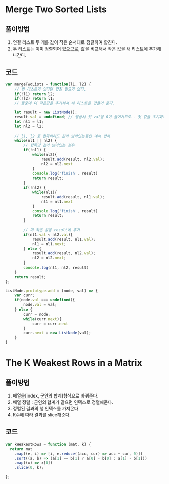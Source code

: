 # Merge Two Sorted Lists 

## 풀이방법
1. 연결 리스트 두 개를 값이 작은 순서대로 정렬하여 합친다.
2. 두 리스트는 이미 정렬되어 있으므로, 값을 비교해서 작은 값을 새 리스트에 추가해 나간다.

## 코드

```javascript
var mergeTwoLists = function(l1, l2) {
    // 빈 리스트가 있다면 합칠 필요가 없다.
    if(!l1) return l2;
    if(!l2) return l1;
    // 둘중에 더 작은값을 추가해서 새 리스트를 만들어 준다.

    let result = new ListNode();
    result.val = undefined; // 생성시 첫 val을 0이 들어가므로.. 첫 값을 초기화해준다.
    let nl1 = l1;
    let nl2 = l2;
    
    // l1, l2 중 한쪽이라도 값이 남아있는동안 계속 반복
    while(nl1 || nl2) {
        // 한쪽만 값이 남아있는 경우 
        if(!nl1) {
            while(nl2){
                result.add(result, nl2.val);
                nl2 = nl2.next
            }
            console.log('finish', result)
            return result;
        }
        if(!nl2) {
            while(nl1){
                result.add(result, nl1.val);
                nl1 = nl1.next
            }
            console.log('finish', result)
            return result;
        }
        
        // 더 작은 값을 result에 추가
        if(nl1.val < nl2.val){
            result.add(result, nl1.val);
            nl1 = nl1.next;
        } else {
            result.add(result, nl2.val);
            nl2 = nl2.next;
        }
        console.log(nl1, nl2, result)
    }
    return result;
};

ListNode.prototype.add = (node, val) => {
    var curr;
    if(node.val === undefined){
        node.val = val;
    } else {
        curr = node;
        while(curr.next){
            curr = curr.next
        }
        curr.next = new ListNode(val);
    }
}
```

# The K Weakest Rows in a Matrix

## 풀이방법
1. 배열을[index, 군인의 합계]형식으로 바꿔준다.
2. 배열 정렬 : 군인의 합계가 같으면 인덱스로 정렬해준다.
3. 정렬된 결과의 행 인덱스를 가져온다
4. K수에 따라 결과를 slice해준다.

## 코드
```javascript
var kWeakestRows = function (mat, k) {
  return mat
    .map((e, i) => [i, e.reduce((acc, cur) => acc + cur, 0)])	
    .sort((a, b) => (a[1] == b[1] ? a[0] - b[0] : a[1] - b[1]))	
    .map((x) => x[0])	
    .slice(0, k);
	
};
```
